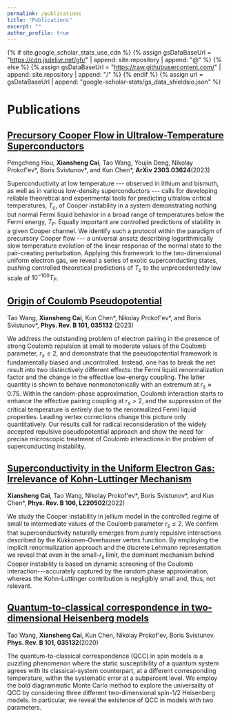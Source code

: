 ```yaml
---
permalink: /publications
title: "Publications"
excerpt: ""
author_profile: true
---
```


{% if site.google_scholar_stats_use_cdn %}
{% assign gsDataBaseUrl = "https://cdn.jsdelivr.net/gh/" | append: site.repository | append: "@" %}
{% else %}
{% assign gsDataBaseUrl = "https://raw.githubusercontent.com/" | append: site.repository | append: "/" %}
{% endif %}
{% assign url = gsDataBaseUrl | append: "google-scholar-stats/gs_data_shieldsio.json" %}

# Publications 

## [Precursory Cooper Flow in Ultralow-Temperature Superconductors](https://arxiv.org/abs/2303.03624)
<strong><span class='show_paper_citations' data='BTVksHYAAAAJ:_FxGoFyzp5QC'></span></strong>

Pengcheng Hou, **Xiansheng Cai**, Tao Wang, Youjin Deng, Nikolay Prokof'ev\*, Boris Svistunov\*, and Kun Chen\*, **ArXiv 2303.03624**(2023)

Superconductivity at low temperature --- observed in lithium and bismuth, as well as in various low-density superconductors --- calls for developing reliable theoretical and experimental tools for predicting ultralow critical temperatures, $T_c$, of Cooper instability in a system demonstrating nothing but normal Fermi liquid behavior in a broad range of temperatures below the Fermi energy, $T_F$. Equally important are controlled predictions of stability in a given Cooper channel. We identify such a protocol within the paradigm of precursory Cooper flow --- a universal ansatz describing logarithmically slow temperature evolution of the linear response of the normal state to the pair-creating perturbation. Applying this framework to the two-dimensional uniform electron gas, we reveal a series of exotic superconducting states, pushing controlled theoretical predictions of $T_c$ to the unprecedentedly low scale of $10^{−100}T_F$. 

## [Origin of Coulomb Pseudopotential](https://journals.aps.org/prb/abstract/10.1103/PhysRevB.101.035132)
<strong><span class='show_paper_citations' data='BTVksHYAAAAJ:zYLM7Y9cAGgC'></span></strong>

Tao Wang, **Xiansheng Cai**, Kun Chen\*, Nikolay Prokof'ev\*, and Boris Svistunov\*, **Phys. Rev. B 101, 035132** (2023)

We address the outstanding problem of electron pairing in the presence of strong Coulomb repulsion at small to moderate values of the Coulomb parameter, $r_s\leq 2$, and demonstrate that the pseudopotential framework is fundamentally biased and uncontrolled. Instead, one has to break the net result into two distinctively different effects: the Fermi liquid renormalization factor and the change in the effective low-energy coupling. The latter quantity is shown to behave nonmonotonically with an extremum at $r_s\approx 0.75$. Within the random-phase approximation, Coulomb interaction starts to enhance the effective pairing coupling at $r_s>2$, and the suppression of the critical temperature is entirely due to the renormalized Fermi liquid properties. Leading vertex corrections change this picture only quantitatively. Our results call for radical reconsideration of the widely accepted repulsive pseudopotential approach and show the need for precise microscopic treatment of Coulomb interactions in the problem of superconducting instability.

## [Superconductivity in the Uniform Electron Gas: Irrelevance of Kohn-Luttinger Mechanism](https://arxiv.org/abs/2202.01320)
<strong><span class='show_paper_citations' data='BTVksHYAAAAJ:YsMSGLbcyi4C'></span></strong>

**Xiansheng Cai**, Tao Wang, Nikolay Prokof'ev\*,  Boris Svistunov\*, and Kun Chen\*, **Phys. Rev. B 106, L220502**(2022)

We study the Cooper instability in jellium model in the controlled regime of small to intermediate values of the Coulomb parameter $r_s\leq 2$. We confirm that superconductivity naturally emerges from purely repulsive interactions described by the Kukkonen-Overhauser vertex function. By employing the implicit renormalization approach and the discrete Lehmann representation we reveal that even in the small-$r_s$ limit, the dominant mechanism behind Cooper instability is based on dynamic screening of the Coulomb interaction---accurately captured by the random phase approximation, whereas the Kohn-Luttinger contribution is negligibly small and, thus, not relevant.

## [Quantum-to-classical correspondence in two-dimensional Heisenberg models](https://journals.aps.org/prb/abstract/10.1103/PhysRevB.101.035132)
<strong><span class='show_paper_citations' data='BTVksHYAAAAJ:zYLM7Y9cAGgC'></span></strong>

Tao Wang, **Xiansheng Cai**, Kun Chen, Nikolay Prokof'ev, Boris Svistunov. **Phys. Rev. B 101, 035132**(2020)

The quantum-to-classical correspondence (QCC) in spin models is a puzzling phenomenon where the static susceptibility of a quantum system agrees with its classical-system counterpart, at a different corresponding temperature, within the systematic error at a subpercent level. We employ the bold diagrammatic Monte Carlo method to explore the universality of QCC by considering three different two-dimensional spin-1/2 Heisenberg models. In particular, we reveal the existence of QCC in models with two parameters.